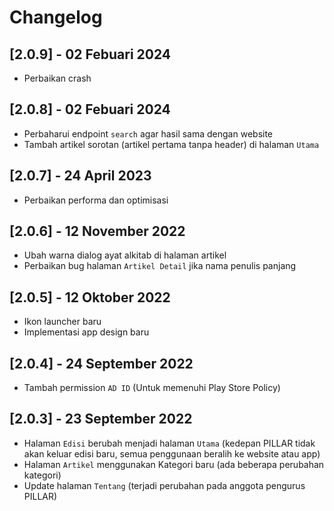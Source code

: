 # Changelog
## [2.0.9] - 02 Febuari 2024
* Perbaikan crash

## [2.0.8] - 02 Febuari 2024
* Perbaharui endpoint `search` agar hasil sama dengan website
* Tambah artikel sorotan (artikel pertama tanpa header) di halaman `Utama`

## [2.0.7] - 24 April 2023
* Perbaikan performa dan optimisasi

## [2.0.6] - 12 November 2022
* Ubah warna dialog ayat alkitab di halaman artikel
* Perbaikan bug halaman `Artikel Detail` jika nama penulis panjang

## [2.0.5] - 12 Oktober 2022
* Ikon launcher baru
* Implementasi app design baru

## [2.0.4] - 24 September 2022
* Tambah permission `AD ID` (Untuk memenuhi Play Store Policy)

## [2.0.3] - 23 September 2022
* Halaman `Edisi` berubah menjadi halaman `Utama` (kedepan PILLAR tidak akan keluar edisi baru, semua penggunaan beralih ke website atau app)
* Halaman `Artikel` menggunakan Kategori baru (ada beberapa perubahan kategori)
* Update halaman `Tentang` (terjadi perubahan pada anggota pengurus PILLAR)